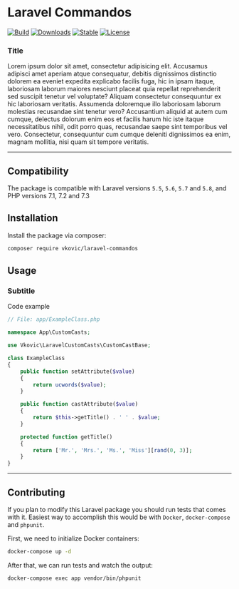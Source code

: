 # Laravel Commandos

[![Build](https://api.travis-ci.org/vkovic/laravel-commandos.svg?branch=master)](https://travis-ci.org/vkovic/laravel-commandos)
[![Downloads](https://poser.pugx.org/vkovic/laravel-commandos/downloads)](https://packagist.org/packages/vkovic/laravel-commandos)
[![Stable](https://poser.pugx.org/vkovic/laravel-commandos/v/stable)](https://packagist.org/packages/vkovic/laravel-commandos)
[![License](https://poser.pugx.org/vkovic/laravel-commandos/license)](https://packagist.org/packages/vkovic/laravel-commandos)

### Title

Lorem ipsum dolor sit amet, consectetur adipisicing elit. Accusamus adipisci amet aperiam atque consequatur, debitis
dignissimos distinctio dolorem ea eveniet expedita explicabo facilis fuga, hic in ipsam itaque, laboriosam laborum
maiores nesciunt placeat quia repellat reprehenderit sed suscipit tenetur vel voluptate? Aliquam consectetur
consequuntur ex hic laboriosam veritatis. Assumenda doloremque illo laboriosam laborum molestias recusandae sint tenetur
vero? Accusantium aliquid at autem cum cumque, delectus dolorum enim eos et facilis harum hic iste itaque necessitatibus
nihil, odit porro quas, recusandae saepe sint temporibus vel vero. Consectetur, consequuntur cum cumque deleniti
dignissimos ea enim, magnam mollitia, nisi quam sit tempore veritatis.

---

## Compatibility

The package is compatible with Laravel versions `5.5`, `5.6`, `5.7` and `5.8`, and PHP versions 7.1, 7.2 and 7.3

## Installation

Install the package via composer:

```bash
composer require vkovic/laravel-commandos
```

## Usage

### Subtitle

Code example

```php
// File: app/ExampleClass.php

namespace App\CustomCasts;

use Vkovic\LaravelCustomCasts\CustomCastBase;

class ExampleClass
{
    public function setAttribute($value)
    {
        return ucwords($value);
    }

    public function castAttribute($value)
    {
        return $this->getTitle() . ' ' . $value;
    }

    protected function getTitle()
    {
        return ['Mr.', 'Mrs.', 'Ms.', 'Miss'][rand(0, 3)];
    }
}
```

---

## Contributing

If you plan to modify this Laravel package you should run tests that comes with it.
Easiest way to accomplish this would be with `Docker`, `docker-compose` and `phpunit`.

First, we need to initialize Docker containers:

```bash
docker-compose up -d
```

After that, we can run tests and watch the output:

```bash
docker-compose exec app vendor/bin/phpunit
```